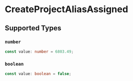 # CreateProjectAliasAssigned


## Supported Types

### `number`

```typescript
const value: number = 6803.49;
```

### `boolean`

```typescript
const value: boolean = false;
```

